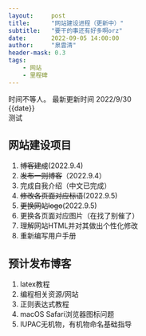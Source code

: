 ```yaml
---
layout:     post
title:      "网站建设进程（更新中）"
subtitle:   "要干的事还有好多啊orz"
date:       2022-09-05 14:00:00
author:     "泉雲清"
header-mask: 0.3
tags: 
    - 网站
    - 里程碑
---
```

时间不等人。
最新更新时间 2022/9/30  
{{date}}  
测试
## 网站建设项目
1. ~~博客建成~~(2022.9.4)
2. ~~发布一则博客~~（2022.9.4）
3. 完成自我介绍（中文已完成）
4. ~~修改各页面对应标语~~(2022.9.5)
5. ~~更换网站logo~~(2022.9.5)
6. 更换各页面对应图片（在找了别催了）
7. 理解网站HTML并对其做出个性化修改
8. 重新编写用户手册

## 预计发布博客
1. latex教程
2. 编程相关资源/网站
3. 正则表达式教程
4. macOS Safari浏览器图标问题
5. IUPAC无机物，有机物命名基础指导